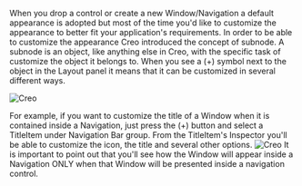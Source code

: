 When you drop a control or create a new Window/Navigation a default appearance is adopted but most of the time you'd like to customize the appearance to better fit your application's requirements. In order to be able to customize the appearance Creo introduced the concept of subnode. A subnode is an object, like anything else in Creo, with the specific task of customize the object it belongs to. When you see a (+) symbol next to the object in the Layout panel it means that it can be customized in several different ways. 

![Creo](subnodes_1.png)

For example, if you want to customize the title of a Window when it is contained inside a Navigation, just press the (+) button and select a TitleItem under Navigation Bar group. From the TitleItem's Inspector you'll be able to customize the icon, the title and several other options.
![Creo](subnodes_2.png)
It is important to point out that you'll see how the Window will appear inside a Navigation ONLY when that Window will be presented inside a navigation control.
